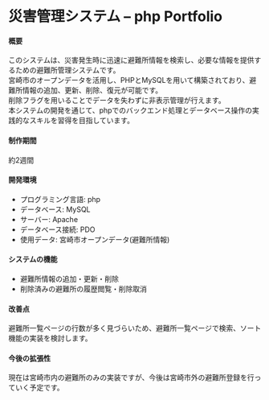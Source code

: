 # 災害管理システム – php Portfolio

<h4>概要</h4>
このシステムは、災害発生時に迅速に避難所情報を検索し、必要な情報を提供するための避難所管理システムです。<br>
宮崎市のオープンデータを活用し、PHPとMySQLを用いて構築されており、避難所情報の追加、更新、削除、復元が可能です。<br>
削除フラグを用いることでデータを失わずに非表示管理が行えます。<br>
本システムの開発を通じて、phpでのバックエンド処理とデータベース操作の実践的なスキルを習得を目指しています。

<h4>制作期間</h4>
約2週間

<h4>開発環境</h4>
<ul>
  <li>プログラミング言語: php</li>
  <li>データベース: MySQL</li>
  <li>サーバー: Apache</li>
  <li>データベース接続: PDO</li>
  <li>使用データ: 宮崎市オープンデータ(避難所情報)</li>
</ul>

<h4>システムの機能</h4>
<ul>
    <li>避難所情報の追加・更新・削除</li> 
    <li>削除済みの避難所の履歴閲覧・削除取消</li>
</ul>

<h4>改善点</h4>
避難所一覧ページの行数が多く見づらいため、避難所一覧ページで検索、ソート機能の実装を検討します。

<h4>今後の拡張性</h4>
現在は宮崎市内の避難所のみの実装ですが、今後は宮崎市外の避難所登録を行っていく予定です。

